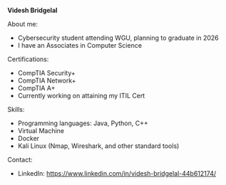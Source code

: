 **Videsh Bridgelal**

About me:
 - Cybersecurity student attending WGU, planning to graduate in 2026
 - I have an Associates in Computer Science

Certifications:
 - CompTIA Security+
 - CompTIA Network+
 - CompTIA A+
 - Currently working on attaining my ITIL Cert

Skills:
 - Programming languages: Java, Python, C++
 - Virtual Machine
 - Docker
 - Kali Linux (Nmap, Wireshark, and other standard tools)

Contact:
 - LinkedIn: https://www.linkedin.com/in/videsh-bridgelal-44b612174/
